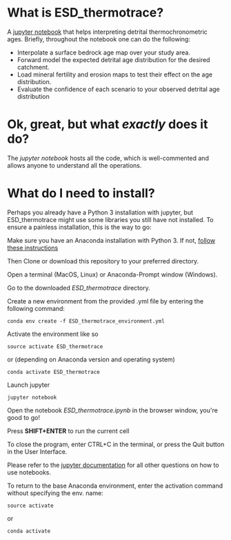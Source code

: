 # **What is ESD_thermotrace?**

A [jupyter notebook](https://jupyter.org/) that helps interpreting detrital thermochronometric ages.
Briefly, throughout the notebook one can do the following:

* Interpolate a surface bedrock age map over your study area.
* Forward model the expected detrital age distribution for the desired catchment.
* Load mineral fertility and erosion maps to test their effect on the age distribution.
* Evaluate the confidence of each scenario to your observed detrital age distribution

# **Ok, great, but what *exactly* does it do?**

The *jupyter notebook* hosts all the code, which is well-commented and allows anyone to understand all the operations.

# **What do I need to install?**
Perhaps you already have a Python 3 installation with jupyter,
but ESD_thermotrace might use some libraries you still have not installed.
To ensure a painless installation, this is the way to go:

Make sure you have an Anaconda installation with Python 3. If not, [follow these instructions](https://docs.anaconda.com/anaconda/install/)

Then Clone or download this repository to your preferred directory.

Open a terminal (MacOS, Linux) or Anaconda-Prompt window (Windows).

Go to the downloaded *ESD_thermotrace* directory.

Create a new environment from the provided .yml file by entering the following command:
```
conda env create -f ESD_thermotrace_environment.yml
```
Activate the environment like so
```
source activate ESD_thermotrace
```
or (depending on Anaconda version and operating system)
```
conda activate ESD_thermotrace
```
Launch jupyter
```
jupyter notebook
```
Open the notebook *ESD_thermotrace.ipynb* in the browser window, you're good to go!

Press **SHIFT+ENTER** to run the current cell

To close the program, enter CTRL+C in the terminal, or press the Quit button in the User Interface.

Please refer to the [jupyter documentation](https://jupyter-notebook.readthedocs.io/en/stable/) for all other questions on how to use notebooks.

To return to the base Anaconda environment, enter the activation command without specifying the env. name:
```
source activate
```
or
```
conda activate
```

